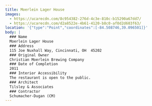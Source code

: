 ```yaml
---
title: Moerlein Lager House
images:
  - https://ucarecdn.com/8c954382-276d-4c3e-810c-b15290a67dd7/
  - https://ucarecdn.com/d2a8522e-4b61-4120-b8c0-af0d2d603f63/
location: '{"type":"Point","coordinates":[-84.508746,39.096501]}'
body: |
  ### Name
  Moerlein Lager House
  ### Address
  115 Joe Nuxhall Way, Cincinnati, OH  45202
  ### Original Owner
  Christian Moerlein Brewing Company
  ### Date of Completion
  2011
  ### Interior Accessibility
  The restaurant is open to the public.
  ### Architect
  Tilsley & Associates
  ### Contractor
  Schumacher-Dugan (CM)
---
```

